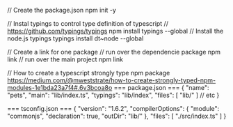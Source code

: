 
// Create the package.json
npm init -y


// Instal typings to control type definition of typescript
// https://github.com/typings/typings
npm install typings --global
// Install the node.js typings
typings install dt~node --global


// Create a link for one package
// run over the dependencie package
npm link
// run over the main project
npm link <package-name> 



// How to create a typescript strongly type npm package
https://medium.com/@mweststrate/how-to-create-strongly-typed-npm-modules-1e1bda23a7f4#.6v3bcoa8o
=== package.json ===
{
    "name": "pets",
    "main": "lib/index.ts",
    "typings": "lib/index",
    "files": [
        "lib/"
    ]
    // etc
}

=== tsconfig.json ===
{
    "version": "1.6.2",
    "compilerOptions": {
        "module": "commonjs",
        "declaration": true,
        "outDir": "lib/"
    },
    "files": [
        "./src/index.ts"
    ]
}